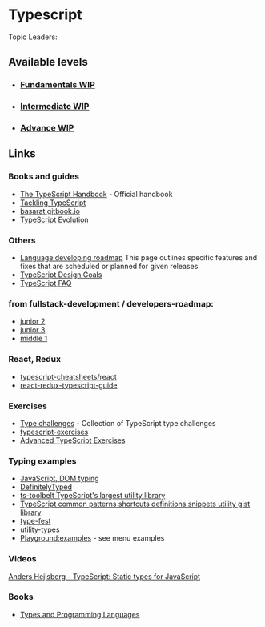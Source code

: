 # Typescript

Topic Leaders:

## Available levels

- ### [Fundamentals WIP](fundamentals.md)
- ### [Intermediate WIP](intermediate.md)
- ### [Advance WIP](advance.md)

## Links

### Books and guides

- [The TypeScript Handbook](https://www.typescriptlang.org/docs/handbook/intro.html) - Official handbook
- [Tackling TypeScript](https://exploringjs.com/tackling-ts/toc.html)
- [basarat.gitbook.io](https://basarat.gitbook.io/typescript/)
- [TypeScript Evolution](https://mariusschulz.com/blog/series/typescript-evolution)

### Others

- [Language developing roadmap](https://github.com/microsoft/TypeScript/wiki/Roadmap) This page outlines specific
  features and fixes that are scheduled or planned for given releases.
- [TypeScript Design Goals](https://github.com/microsoft/TypeScript/wiki/TypeScript-Design-Goals)
- [TypeScript FAQ](https://github.com/microsoft/TypeScript/wiki/FAQ)

### from fullstack-development / developers-roadmap:

- [junior 2](https://github.com/fullstack-development/developers-roadmap/blob/master/frontend/junior-2/ts.md)
- [junior 3](https://github.com/fullstack-development/developers-roadmap/blob/master/frontend/junior-3/ts.md)
- [middle 1](https://github.com/fullstack-development/developers-roadmap/blob/master/frontend/middle-1/typescript.md)

### React, Redux

- [typescript-cheatsheets/react](https://github.com/typescript-cheatsheets/react)
- [react-redux-typescript-guide](https://github.com/piotrwitek/react-redux-typescript-guide)

### Exercises

- [Type challenges](https://github.com/type-challenges/type-challenges) - Collection of TypeScript type challenges
- [typescript-exercises](https://github.com/typescript-exercises/typescript-exercises)
- [Advanced TypeScript Exercises](https://dev.to/macsikora/advanced-typescript-exercises-question-1-45k4)

### Typing examples

- [JavaScript, DOM typing](https://github.com/microsoft/TypeScript/tree/main/src/lib)
- [DefinitelyTyped](https://github.com/DefinitelyTyped/DefinitelyTyped)
- [ts-toolbelt TypeScript's largest utility library](https://github.com/millsp/ts-toolbelt)
- [TypeScript common patterns shortcuts definitions snippets utility gist library
  ](https://github.com/joonhocho/tsdef)
- [type-fest](https://github.com/sindresorhus/type-fest)
- [utility-types](https://github.com/piotrwitek/utility-types)
- [Playground:examples](https://www.typescriptlang.org/play) - see menu examples

### Videos

[Anders Hejlsberg - TypeScript: Static types for JavaScript](https://youtu.be/ET4kT88JRXs)

### Books

- [Types and Programming Languages](https://www.amazon.com/Types-Programming-Languages-MIT-Press/dp/0262162091)
